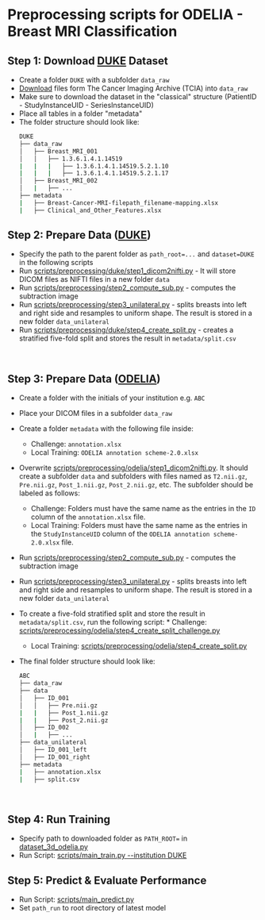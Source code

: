 # Preprocessing scripts for ODELIA - Breast MRI Classification

## Step 1: Download [DUKE](https://sites.duke.edu/mazurowski/resources/breast-cancer-mri-dataset/) Dataset

* Create a folder `DUKE` with a subfolder `data_raw`
* [Download](https://wiki.cancerimagingarchive.net/pages/viewpage.action?pageId=70226903) files form The Cancer Imaging
  Archive (TCIA) into  `data_raw`
* Make sure to download the dataset in the "classical" structure (PatientID - StudyInstanceUID - SeriesInstanceUID)
* Place all tables in a folder "metadata"
* The folder structure should look like:
    ```bash
    DUKE
    ├── data_raw
    │   ├── Breast_MRI_001
    │   │   ├── 1.3.6.1.4.1.14519
    |   |   |   ├── 1.3.6.1.4.1.14519.5.2.1.10
    |   |   |   ├── 1.3.6.1.4.1.14519.5.2.1.17
    │   ├── Breast_MRI_002
    │   |   ├── ...
    ├── metadata
    |   ├── Breast-Cancer-MRI-filepath_filename-mapping.xlsx
    |   ├── Clinical_and_Other_Features.xlsx
    ```

## Step 2: Prepare Data ([DUKE](https://sites.duke.edu/mazurowski/resources/breast-cancer-mri-dataset/))

* Specify the path to the parent folder as `path_root=...` and `dataset=DUKE` in the following scripts
* Run  [scripts/preprocessing/duke/step1_dicom2nifti.py](scripts/preprocessing/duke/step1_dicom2nifti.py) - It will
  store DICOM files as NIFTI files in a new folder `data`
* Run [scripts/preprocessing/step2_compute_sub.py](scripts/preprocessing/step2_compute_sub.py) - computes the
  subtraction image
* Run [scripts/preprocessing/step3_unilateral.py](scripts/preprocessing/step3_unilateral.py) - splits breasts into left
  and right side and resamples to uniform shape. The result is stored in a new folder `data_unilateral`
* Run [scripts/preprocessing/duke/step4_create_split.py](scripts/preprocessing/duke/step4_create_split.py) - creates a
  stratified five-fold split and stores the result in `metadata/split.csv`

<br>

## Step 3: Prepare Data ([ODELIA](https://odelia.ai/))

* Create a folder with the initials of your institution e.g. `ABC`
* Place your DICOM files in a subfolder `data_raw`
* Create a folder `metadata` with the following file inside:
    * Challenge: `annotation.xlsx`
    * Local Training: `ODELIA annotation scheme-2.0.xlsx`
* Overwrite [scripts/preprocessing/odelia/step1_dicom2nifti.py](scripts/preprocessing/odelia/step1_dicom2nifti.py). It
  should create a subfolder `data` and subfolders with files named as `T2.nii.gz`, `Pre.nii.gz`, `Post_1.nii.gz`,
  `Post_2.nii.gz`, etc.
  The subfolder should be labeled as follows:
    * Challenge: Folders must have the same name as the entries in the `ID` column of the `annotation.xlsx` file.
    * Local Training: Folders must have the same name as the entries in the `StudyInstanceUID` column of the
      `ODELIA annotation scheme-2.0.xlsx` file.
* Run [scripts/preprocessing/step2_compute_sub.py](scripts/preprocessing/step2_compute_sub.py) - computes the
  subtraction image
* Run [scripts/preprocessing/step3_unilateral.py](scripts/preprocessing/step3_unilateral.py) - splits breasts into left
  and right side and resamples to uniform shape. The result is stored in a new folder `data_unilateral`
* To create a five-fold stratified split and store the result in `metadata/split.csv`, run the following script:
    *
    Challenge:  [scripts/preprocessing/odelia/step4_create_split_challenge.py](scripts/preprocessing/odelia/step4_create_split_challenge.py)
    * Local
      Training: [scripts/preprocessing/odelia/step4_create_split.py](scripts/preprocessing/odelia/step4_create_split.py)

* The final folder structure should look like:
    ```bash
    ABC
    ├── data_raw
    ├── data
    │   ├── ID_001
    │   │   ├── Pre.nii.gz
    |   |   ├── Post_1.nii.gz
    |   |   ├── Post_2.nii.gz
    │   ├── ID_002
    │   |   ├── ...
    ├── data_unilateral
    │   ├── ID_001_left
    │   ├── ID_001_right
    ├── metadata
    |   ├── annotation.xlsx
    |   ├── split.csv
    ```

<br>

## Step 4: Run Training

* Specify path to downloaded folder as `PATH_ROOT=` in [dataset_3d_odelia.py](odelia/data/datasets/dataset_3d_odelia.py)
* Run Script: [scripts/main_train.py --institution DUKE](scripts/main_train.py)

## Step 5: Predict & Evaluate Performance

* Run Script: [scripts/main_predict.py](scripts/main_predict.py)
* Set `path_run` to root directory of latest model
